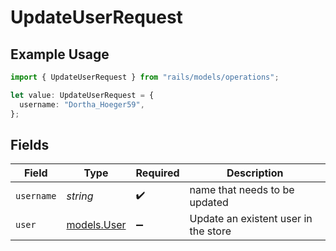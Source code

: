 # UpdateUserRequest

## Example Usage

```typescript
import { UpdateUserRequest } from "rails/models/operations";

let value: UpdateUserRequest = {
  username: "Dortha_Hoeger59",
};
```

## Fields

| Field                                | Type                                 | Required                             | Description                          |
| ------------------------------------ | ------------------------------------ | ------------------------------------ | ------------------------------------ |
| `username`                           | *string*                             | :heavy_check_mark:                   | name that needs to be updated        |
| `user`                               | [models.User](../../models/user.md)  | :heavy_minus_sign:                   | Update an existent user in the store |